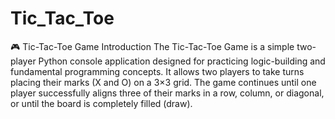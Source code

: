 # Tic_Tac_Toe
🎮 Tic-Tac-Toe Game Introduction  The Tic-Tac-Toe Game is a simple two-player Python console application designed for practicing logic-building and fundamental programming concepts. It allows two players to take turns placing their marks (X and O) on a 3×3 grid. The game continues until one player successfully aligns three of their marks in a row, column, or diagonal, or until the board is completely filled (draw).
